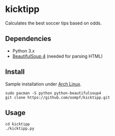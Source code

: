# kicktipp
Calculates the best soccer tips based on odds.

## Dependencies
* Python 3.x
* [BeautifulSoup 4](https://pypi.python.org/pypi/beautifulsoup4/) (needed for parsing HTML)

## Install
Sample installation under [Arch Linux](https://www.archlinux.org/).
```
sudo pacman -S python python-beautifulsoup4
git clone https://github.com/oompf/kicktipp.git
```

## Usage
```
cd kicktipp
./kicktipp.py
```
